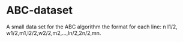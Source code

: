 # ABC-dataset
A small data set for the ABC algorithm
the format for each line: n l1/2, w1/2,m1,l2/2,w2/2,m2,...,ln/2,2n/2,mn.
